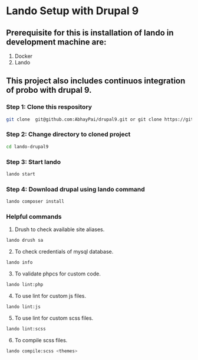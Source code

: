 # Lando Setup with Drupal 9

## Prerequisite for this is installation of lando in development machine are:
1. Docker
2. Lando

## This project also includes continuos integration of probo with drupal 9.

### Step 1: Clone this respository
```sh
git clone  git@github.com:AbhayPai/drupal9.git or git clone https://github.com/AbhayPai/drupal9.git
```

### Step 2: Change directory to cloned project
```sh
cd lando-drupal9
```

### Step 3: Start lando
```sh
lando start
```

### Step 4: Download drupal using lando command
```sh
lando composer install
```

### Helpful commands

1. Drush to check available site aliases.
```sh
lando drush sa
```

2. To check credentials of mysql database.
```sh
lando info

```
3. To validate phpcs for custom code.
```sh
lando lint:php
```

4. To use lint for custom js files.
```sh
lando lint:js
```

5. To use lint for custom scss files.
```sh
lando lint:scss
```

6. To compile scss files.
```sh
lando compile:scss <themes>
```
